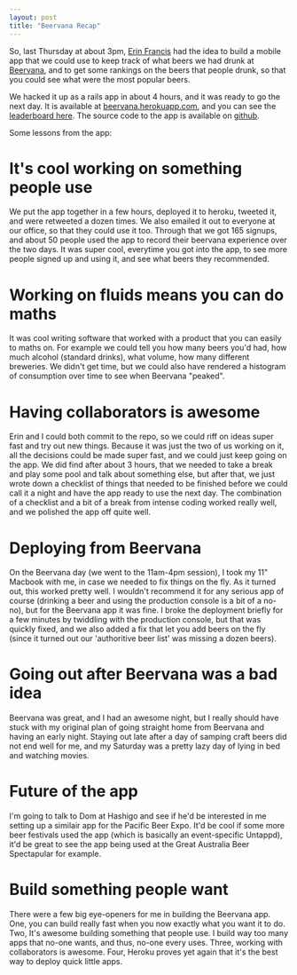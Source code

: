 ```yaml
---
layout: post
title: "Beervana Recap"
---
```


So, last Thursday at about 3pm, [Erin Francis](https://github.com/ezza) had the idea to build a mobile app that we could use to keep track of what beers we had drunk at [Beervana](http://beervana.co.nz/), and to get some rankings on the beers that people drunk, so that you could see what were the most popular beers.

We hacked it up as a rails app in about 4 hours, and it was ready to go the next day. It is available at [beervana.herokuapp.com](http://beervana.herokuapp.com/), and you can see the [leaderboard here](http://beervana.herokuapp.com/leaderboard). The source code to the app is available on [github](https://github.com/bnolan/beervana).

Some lessons from the app:

# It's cool working on something people use

We put the app together in a few hours, deployed it to heroku, tweeted it, and were retweeted a dozen times. We also emailed it out to everyone at our office, so that they could use it too. Through that we got 165 signups, and about 50 people used the app to record their beervana experience over the two days. It was super cool, everytime you got into the app, to see more people signed up and using it, and see what beers they recommended.

# Working on fluids means you can do maths

It was cool writing software that worked with a product that you can easily to maths on. For example we could tell you how many beers you'd had, how much alcohol (standard drinks), what volume, how many different breweries. We didn't get time, but we could also have rendered a histogram of consumption over time to see when Beervana "peaked".

# Having collaborators is awesome

Erin and I could both commit to the repo, so we could riff on ideas super fast and try out new things. Because it was just the two of us working on it, all the decisions could be made super fast, and we could just keep going on the app. We did find after about 3 hours, that we needed to take a break and play some pool and talk about something else, but after that, we just wrote down a checklist of things that needed to be finished before we could call it a night and have the app ready to use the next day. The combination of a checklist and a bit of a break from intense coding worked really well, and we polished the app off quite well.

# Deploying from Beervana

On the Beervana day (we went to the 11am-4pm session), I took my 11" Macbook with me, in case we needed to fix things on the fly. As it turned out, this worked pretty well. I wouldn't recommend it for any serious app of course (drinking a beer and using the production console is a bit of a no-no), but for the Beervana app it was fine. I broke the deployment briefly for a few minutes by twiddling with the production console, but that was quickly fixed, and we also added a fix that let you add beers on the fly (since it turned out our 'authoritive beer list' was missing a dozen beers).

# Going out after Beervana was a bad idea

Beervana was great, and I had an awesome night, but I really should have stuck with my original plan of going straight home from Beervana and having an early night. Staying out late after a day of samping craft beers did not end well for me, and my Saturday was a pretty lazy day of lying in bed and watching movies.

# Future of the app

I'm going to talk to Dom at Hashigo and see if he'd be interested in me setting up a similair app for the Pacific Beer Expo. It'd be cool if some more beer festivals used the app (which is basically an event-specific Untappd), it'd be great to see the app being used at the Great Australia Beer Spectapular for example.

# Build something people want

There were a few big eye-openers for me in building the Beervana app. One, you can build really fast when you now exactly what you want it to do. Two, It's awesome building something that people use. I build way too many apps that no-one wants, and thus, no-one every uses. Three, working with collaborators is awesome. Four, Heroku proves yet again that it's the best way to deploy quick little apps.